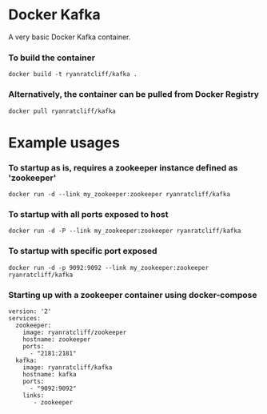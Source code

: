 # Docker Kafka
A very basic Docker Kafka container.

### To build the container
```
docker build -t ryanratcliff/kafka .
```

### Alternatively, the container can be pulled from Docker Registry
```
docker pull ryanratcliff/kafka
```

# Example usages

### To startup as is, requires a zookeeper instance defined as 'zookeeper'
```
docker run -d --link my_zookeeper:zookeeper ryanratcliff/kafka
```

### To startup with all ports exposed to host
```
docker run -d -P --link my_zookeeper:zookeeper ryanratcliff/kafka
```

### To startup with specific port exposed
```
docker run -d -p 9092:9092 --link my_zookeeper:zookeeper ryanratcliff/kafka
```

### Starting up with a zookeeper container using docker-compose
```
version: '2'
services:
  zookeeper:
    image: ryanratcliff/zookeeper
    hostname: zookeeper
    ports:
      - "2181:2181"
  kafka:
    image: ryanratcliff/kafka
    hostname: kafka
    ports:
      - "9092:9092"
    links:
       - zookeeper
```